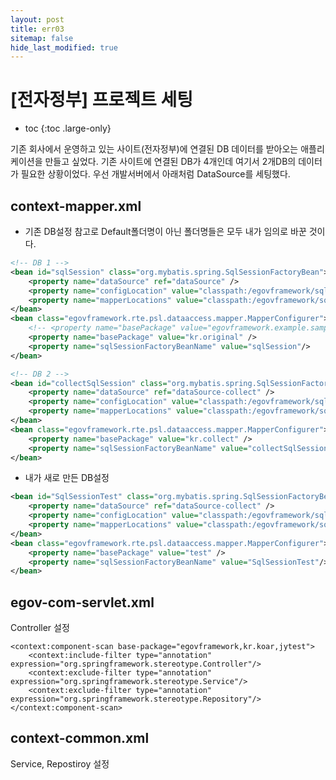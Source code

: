 ```yaml
---
layout: post
title: err03
sitemap: false
hide_last_modified: true
---
```

# [전자정부] 프로젝트 세팅

* toc
{:toc .large-only}

기존 회사에서 운영하고 있는 사이트(전자정부)에 연결된 DB 데이터를 받아오는 애플리케이션을 만들고 싶었다.
기존 사이트에 연결된 DB가 4개인데 여기서 2개DB의 데이터가 필요한 상황이었다.
우선 개발서버에서 아래처럼 DataSource를 세팅했다.

## context-mapper.xml

- 기존 DB설정
참고로 Default폴더명이 아닌 폴더명들은 모두 내가 임의로 바꾼 것이다.

```xml
<!-- DB 1 -->
<bean id="sqlSession" class="org.mybatis.spring.SqlSessionFactoryBean">
	<property name="dataSource" ref="dataSource" />
	<property name="configLocation" value="classpath:/egovframework/sqlmap/original/sql-mapper-config.xml" />
	<property name="mapperLocations" value="classpath:/egovframework/sqlmap/original/mappers/*.xml" />
</bean>
<bean class="egovframework.rte.psl.dataaccess.mapper.MapperConfigurer">
	<!-- <property name="basePackage" value="egovframework.example.sample.service.impl" /> -->
	<property name="basePackage" value="kr.original" />
	<property name="sqlSessionFactoryBeanName" value="sqlSession"/>
</bean>

<!-- DB 2 -->
<bean id="collectSqlSession" class="org.mybatis.spring.SqlSessionFactoryBean">
	<property name="dataSource" ref="dataSource-collect" />
	<property name="configLocation" value="classpath:/egovframework/sqlmap/original/sql-mapper-config.xml" />
	<property name="mapperLocations" value="classpath:/egovframework/sqlmap/original/collect-mappers/*.xml" />
</bean>
<bean class="egovframework.rte.psl.dataaccess.mapper.MapperConfigurer">
	<property name="basePackage" value="kr.collect" />
	<property name="sqlSessionFactoryBeanName" value="collectSqlSession"/>
</bean>
```

- 내가 새로 만든 DB설정

```xml
<bean id="SqlSessionTest" class="org.mybatis.spring.SqlSessionFactoryBean">
	<property name="dataSource" ref="dataSource-collect" />
	<property name="configLocation" value="classpath:/egovframework/sqlmap/original/sql-mapper-config.xml" />
	<property name="mapperLocations" value="classpath:/egovframework/sqlmap/original/test-mappers/*.xml" />
</bean>
<bean class="egovframework.rte.psl.dataaccess.mapper.MapperConfigurer">
	<property name="basePackage" value="test" />
	<property name="sqlSessionFactoryBeanName" value="SqlSessionTest"/>
</bean>
```

## egov-com-servlet.xml

Controller 설정
```
<context:component-scan base-package="egovframework,kr.koar,jytest">
    <context:include-filter type="annotation" expression="org.springframework.stereotype.Controller"/>
    <context:exclude-filter type="annotation" expression="org.springframework.stereotype.Service"/>
    <context:exclude-filter type="annotation" expression="org.springframework.stereotype.Repository"/>
</context:component-scan>
```

## context-common.xml

Service, Repostiroy 설정
